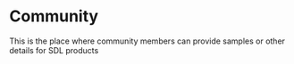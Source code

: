 Community
=========

This is the place where community members can provide samples or other details for SDL products
